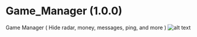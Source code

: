 # Game_Manager (1.0.0)

Game Manager ( Hide radar, money, messages, ping, and more )
![alt text](http://url/to/img.png)
